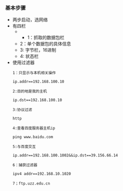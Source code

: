 ### 基本步骤

* 两步启动，选网络
* 有四栏
  * * 1：抓取的数据包栏
  * 2：单个数据包的具体信息
  * 3: 字节栏，16进制
  * 4: 状态栏
* 使用过滤器
  ```
  1：只显示与本机相关操作

  ip.addr==192.168.100.10

  2:目的地是我的主机

  ip.dst==192.168.100.10

  3:协议过滤

  http

  4:查看百度服务器主机ip

  ping www.baidu.com

  5:与百度交互

  ip.addr==192.168.100.1002&&ip.dst==39.156.66.14

  6：捕获过滤器

  ipv4 addr==192.168.10.1020

  7；ftp.uzz.edu.cn

  ```    